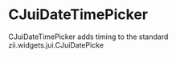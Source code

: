 CJuiDateTimePicker
==================
CJuiDateTimePicker adds timing to the standard zii.widgets.jui.CJuiDatePicke